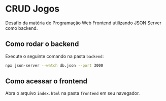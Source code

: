 # CRUD Jogos

Desafio da matéria de Programação Web Frontend utilizando JSON Server como backend.

## Como rodar o backend

Execute o seguinte comando na pasta `backend`:

```bash
npx json-server --watch db.json --port 3000
```

## Como acessar o frontend

Abra o arquivo `index.html` na pasta `frontend` em seu navegador.
